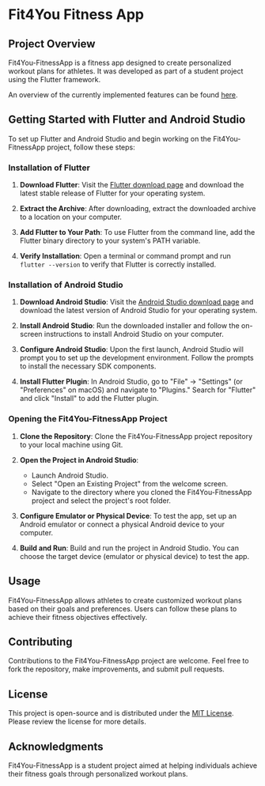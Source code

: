 # Fit4You Fitness App

## Project Overview
Fit4You-FitnessApp is a fitness app designed to create personalized workout plans for athletes. It was developed as part of a student project using the Flutter framework.

An overview of the currently implemented features can be found [here](https://github.com/TorbenStriegel/Fit4You-FitnessApp/files/12642982/Implemented.features.pdf).

## Getting Started with Flutter and Android Studio
To set up Flutter and Android Studio and begin working on the Fit4You-FitnessApp project, follow these steps:

### Installation of Flutter

1. **Download Flutter**: Visit the [Flutter download page](https://flutter.dev/docs/get-started/install) and download the latest stable release of Flutter for your operating system.

2. **Extract the Archive**: After downloading, extract the downloaded archive to a location on your computer.

3. **Add Flutter to Your Path**: To use Flutter from the command line, add the Flutter binary directory to your system's PATH variable.

4. **Verify Installation**: Open a terminal or command prompt and run `flutter --version` to verify that Flutter is correctly installed.

### Installation of Android Studio

1. **Download Android Studio**: Visit the [Android Studio download page](https://developer.android.com/studio) and download the latest version of Android Studio for your operating system.

2. **Install Android Studio**: Run the downloaded installer and follow the on-screen instructions to install Android Studio on your computer.

3. **Configure Android Studio**: Upon the first launch, Android Studio will prompt you to set up the development environment. Follow the prompts to install the necessary SDK components.

4. **Install Flutter Plugin**: In Android Studio, go to "File" -> "Settings" (or "Preferences" on macOS) and navigate to "Plugins." Search for "Flutter" and click "Install" to add the Flutter plugin.

### Opening the Fit4You-FitnessApp Project

1. **Clone the Repository**: Clone the Fit4You-FitnessApp project repository to your local machine using Git.

2. **Open the Project in Android Studio**:
   - Launch Android Studio.
   - Select "Open an Existing Project" from the welcome screen.
   - Navigate to the directory where you cloned the Fit4You-FitnessApp project and select the project's root folder.

3. **Configure Emulator or Physical Device**: To test the app, set up an Android emulator or connect a physical Android device to your computer.

4. **Build and Run**: Build and run the project in Android Studio. You can choose the target device (emulator or physical device) to test the app.

## Usage
Fit4You-FitnessApp allows athletes to create customized workout plans based on their goals and preferences. Users can follow these plans to achieve their fitness objectives effectively.

## Contributing
Contributions to the Fit4You-FitnessApp project are welcome. Feel free to fork the repository, make improvements, and submit pull requests.

## License
This project is open-source and is distributed under the [MIT License](LICENSE). Please review the license for more details.

## Acknowledgments
Fit4You-FitnessApp is a student project aimed at helping individuals achieve their fitness goals through personalized workout plans.
